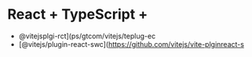 # React + TypeScript + 

- @vitejsplgi-rct](ps/gtcom/vitejs/teplug-ec
- [@vitejs/plugin-react-swc](https://github.com/vitejs/vite-plginreact-s
